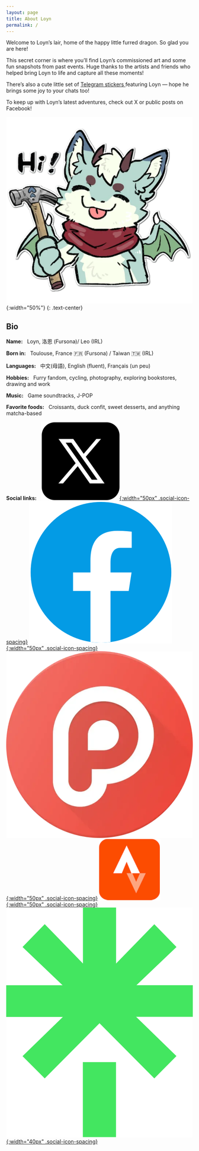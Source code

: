 ```yaml
---
layout: page
title: About Loyn
permalink: /
---
```

Welcome to Loyn’s lair, home of the happy little furred dragon. So glad you are here!

This secret corner is where you’ll find Loyn’s commissioned art and some fun snapshots from past events. Huge thanks to the artists and friends who helped bring Loyn to life and capture all these moments!

<p>
There’s also a cute little set of 
<a href="https://t.me/addstickers/loynn" class="telegram-link" target="_blank" rel="noopener noreferrer">
Telegram stickers
</a> featuring Loyn — hope he brings some joy to your chats too!
</p>

To keep up with Loyn’s latest adventures, check out X or public posts on Facebook!

![2705132-11.output](/assets/images/index_hammer.webp){:width="50%"}
{: .text-center}

## Bio
 **Name:** &nbsp;  Loyn, 洛恩 (Fursona)/ Leo (IRL)

 **Born in:** &nbsp; Toulouse, France 🇫🇷 (Fursona) / Taiwan 🇹🇼 (IRL)

 **Languages:** &nbsp; 中文(母語), English (fluent), Français (un peu)

 **Hobbies:** &nbsp; Furry fandom, cycling, photography, exploring bookstores, drawing and work

 **Music:** &nbsp; Game soundtracks, J-POP

 **Favorite foods:** &nbsp; Croissants, duck confit, sweet desserts, and anything matcha-based
 
 
 **Social links:** &nbsp; 
[![X](/assets/images/social/x.png){:width="50px" .social-icon-spacing}](https://x.com/loynuwu)
[![Facebook](/assets/images/social/fb.png){:width="50px" .social-icon-spacing}](https://www.facebook.com/loynuwu)
[![Plurk](/assets/images/social/plurk.webp){:width="50px" .social-icon-spacing}](https://www.plurk.com/Leo_os)
[![Strava](/assets/images/social/strava.png){:width="50px" .social-icon-spacing}](https://www.strava.com/athletes/leokan)
[![Linktree](/assets/images/social/linktree.svg){:width="40px" .social-icon-spacing}](https://linktr.ee/loyn)
